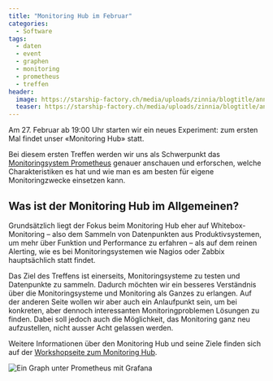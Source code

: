 ```yaml
---
title: "Monitoring Hub im Februar"
categories:
  - Software
tags:
  - daten
  - event
  - graphen
  - monitoring
  - prometheus
  - treffen
header:
  image: https://starship-factory.ch/media/uploads/zinnia/blogtitle/annotations_example.png
  teaser: https://starship-factory.ch/media/uploads/zinnia/blogtitle/annotations_example.png
---
```


Am 27. Februar ab 19:00 Uhr starten wir ein neues Experiment: zum ersten Mal findet unser «Monitoring Hub» statt.

Bei diesem ersten Treffen werden wir uns als Schwerpunkt das [Monitoringsystem Prometheus](https://prometheus.io/) genauer anschauen und erforschen, welche Charakteristiken es hat und wie man es am besten für eigene Monitoringzwecke einsetzen kann.

## Was ist der Monitoring Hub im Allgemeinen?

Grundsätzlich liegt der Fokus beim Monitoring Hub eher auf Whitebox-Monitoring – also dem Sammeln von Datenpunkten aus Produktivsystemen, um mehr über Funktion und Performance zu erfahren – als auf dem reinen Alerting, wie es bei Monitoringsystemen wie Nagios oder Zabbix hauptsächlich statt findet.

Das Ziel des Treffens ist einerseits, Monitoringsysteme zu testen und Datenpunkte zu sammeln. Dadurch möchten wir ein besseres Verständnis über die Monitoringsysteme und Monitoring als Ganzes zu erlangen. Auf der anderen Seite wollen wir aber auch ein Anlaufpunkt sein, um bei konkreten, aber dennoch interessanten Monitoringproblemen Lösungen zu finden. Dabei soll jedoch auch die Möglichkeit, das Monitoring ganz neu aufzustellen, nicht ausser Acht gelassen werden.

Weitere Informationen über den Monitoring Hub und seine Ziele finden sich auf der [Workshopseite zum Monitoring Hub](https://starship-factory.ch/workshops/monitoring-hub/).

![Ein Graph unter Prometheus mit Grafana](https://starship-factory.ch/media/snippet_images/content/ein-graph-unter-prometheus-mit-grafana_xJPDxGn.png "Ein Graph unter Prometheus mit Grafana")


